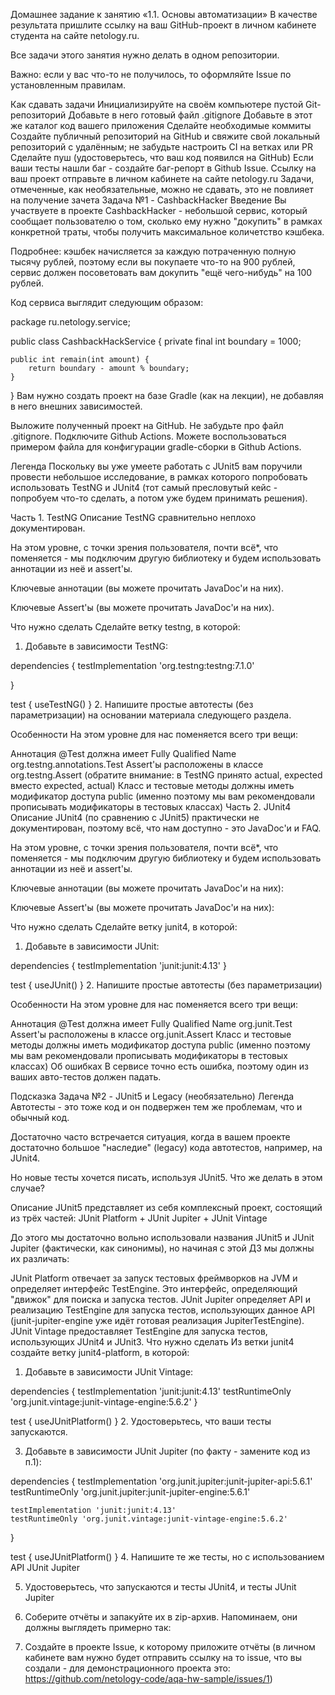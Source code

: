 Домашнее задание к занятию «1.1. Основы автоматизации»
В качестве результата пришлите ссылку на ваш GitHub-проект в личном кабинете студента на сайте netology.ru.

Все задачи этого занятия нужно делать в одном репозитории.

Важно: если у вас что-то не получилось, то оформляйте Issue по установленным правилам.

Как сдавать задачи
Инициализируйте на своём компьютере пустой Git-репозиторий
Добавьте в него готовый файл .gitignore
Добавьте в этот же каталог код вашего приложения
Сделайте необходимые коммиты
Создайте публичный репозиторий на GitHub и свяжите свой локальный репозиторий с удалённым; не забудьте настроить CI на ветках или PR
Сделайте пуш (удостоверьтесь, что ваш код появился на GitHub)
Если ваши тесты нашли баг - создайте баг-репорт в Github Issue.
Ссылку на ваш проект отправьте в личном кабинете на сайте netology.ru
Задачи, отмеченные, как необязательные, можно не сдавать, это не повлияет на получение зачета
Задача №1 - CashbackHacker
Введение
Вы участвуете в проекте CashbackHacker - небольшой сервис, который сообщает пользователю о том, сколько ему нужно "докупить" в рамках конкретной траты, чтобы получить максимальное количетство кэшбека.

Подробнее: кэшбек начисляется за каждую потраченную полную тысячу рублей, поэтому если вы покупаете что-то на 900 рублей, сервис должен посоветовать вам докупить "ещё чего-нибудь" на 100 рублей.

Код сервиса выглядит следующим образом:

package ru.netology.service;

public class CashbackHackService {
private final int boundary = 1000;

    public int remain(int amount) {
        return boundary - amount % boundary;
    }
}
Вам нужно создать проект на базе Gradle (как на лекции), не добавляя в него внешних зависимостей.

Выложите полученный проект на GitHub. Не забудьте про файл .gitignore. Подключите Github Actions. Можете воспользоваться примером файла для конфигурации gradle-сборки в Github Actions.

Легенда
Поскольку вы уже умеете работать с JUnit5 вам поручили провести небольшое исследование, в рамках которого попробовать использовать TestNG и JUnit4 (тот самый пресловутый кейс - попробуем что-то сделать, а потом уже будем принимать решения).

Часть 1. TestNG
Описание
TestNG сравнительно неплохо документирован.

На этом уровне, с точки зрения пользователя, почти всё*, что поменяется - мы подключим другую библиотеку и будем использовать аннотации из неё и assert'ы.

Ключевые аннотации (вы можете прочитать JavaDoc'и на них).

Ключевые Assert'ы (вы можете прочитать JavaDoc'и на них).

Что нужно сделать
Сделайте ветку testng, в которой:

1. Добавьте в зависимости TestNG:

dependencies {
testImplementation 'org.testng:testng:7.1.0'

}

test {
useTestNG()
}
2. Напишите простые автотесты (без параметризации) на основании материала следующего раздела.

Особенности
На этом уровне для нас поменяется всего три вещи:

Аннотация @Test должна имеет Fully Qualified Name org.testng.annotations.Test
Assert'ы расположены в классе org.testng.Assert (обратите внимание: в TestNG принято actual, expected вместо expected, actual)
Класс и тестовые методы должны иметь модификатор доступа public (именно поэтому мы вам рекомендовали прописывать модификаторы в тестовых классах)
Часть 2. JUnit4
Описание
JUnit4 (по сравнению с JUnit5) практически не документирован, поэтому всё, что нам доступно - это JavaDoc'и и FAQ.

На этом уровне, с точки зрения пользователя, почти всё*, что поменяется - мы подключим другую библиотеку и будем использовать аннотации из неё и assert'ы.

Ключевые аннотации (вы можете прочитать JavaDoc'и на них):

Ключевые Assert'ы (вы можете прочитать JavaDoc'и на них):

Что нужно сделать
Сделайте ветку junit4, в которой:

1. Добавьте в зависимости JUnit:

dependencies {
testImplementation 'junit:junit:4.13'
}

test {
useJUnit()
}
2. Напишите простые автотесты (без параметризации)

Особенности
На этом уровне для нас поменяется всего три вещи:

Аннотация @Test должна имеет Fully Qualified Name org.junit.Test
Assert'ы расположены в классе org.junit.Assert
Класс и тестовые методы должны иметь модификатор доступа public (именно поэтому мы вам рекомендовали прописывать модификаторы в тестовых классах)
Об ошибках
В сервисе точно есть ошибка, поэтому один из ваших авто-тестов должен падать.

Подсказка
Задача №2 - JUnit5 и Legacy (необязательно)
Легенда
Автотесты - это тоже код и он подвержен тем же проблемам, что и обычный код.

Достаточно часто встречается ситуация, когда в вашем проекте достаточно большое "наследие" (legacy) кода автотестов, например, на JUnit4.

Но новые тесты хочется писать, используя JUnit5. Что же делать в этом случае?

Описание
JUnit5 представляет из себя комплексный проект, состоящий из трёх частей: JUnit Platform + JUnit Jupiter + JUnit Vintage



До этого мы достаточно вольно использовали названия JUnit5 и JUnit Jupiter (фактически, как синонимы), но начиная с этой ДЗ мы должны их различать:

JUnit Platform отвечает за запуск тестовых фреймворков на JVM и определяет интерфейс TestEngine. Это интерфейс, определяющий "движок" для поиска и запуска тестов.
JUnit Jupiter определяет API и реализацию TestEngine для запуска тестов, использующих данное API (junit-jupiter-engine уже идёт готовая реализация JupiterTestEngine).
JUnit Vintage предоставляет TestEngine для запуска тестов, использующих JUnit4 и JUnit3.
Что нужно сделать
Из ветки junit4 создайте ветку junit4-platform, в которой:

1. Добавьте в зависимости JUnit Vintage:

dependencies {
testImplementation 'junit:junit:4.13'
testRuntimeOnly 'org.junit.vintage:junit-vintage-engine:5.6.2'
}

test {
useJUnitPlatform()
}
2. Удостоверьтесь, что ваши тесты запускаются.

3. Добавьте в зависимости JUnit Jupiter (по факту - замените код из п.1):

dependencies {
testImplementation 'org.junit.jupiter:junit-jupiter-api:5.6.1'
testRuntimeOnly 'org.junit.jupiter:junit-jupiter-engine:5.6.1'

    testImplementation 'junit:junit:4.13'
    testRuntimeOnly 'org.junit.vintage:junit-vintage-engine:5.6.2'
}

test {
useJUnitPlatform()
}
4. Напишите те же тесты, но с использованием API JUnit Jupiter

5. Удостоверьтесь, что запускаются и тесты JUnit4, и тесты JUnit Jupiter

6. Соберите отчёты и запакуйте их в zip-архив. Напоминаем, они должны выглядеть примерно так:



7. Создайте в проекте Issue, к которому приложите отчёты (в личном кабинете вам нужно будет отправить ссылку на то issue, что вы создали - для демонстрационного проекта это: https://github.com/netology-code/aqa-hw-sample/issues/1)